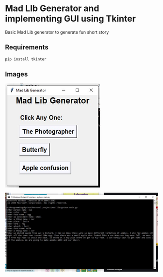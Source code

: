 # Mad LIb Generator and implementing GUI using Tkinter

Basic Mad Lib generator to generate fun short story 

## Requirements

```python
pip install tkinter
```

## Images

![tkinter](Images\tkin.jpg)

![result](Images\result.jpg)
